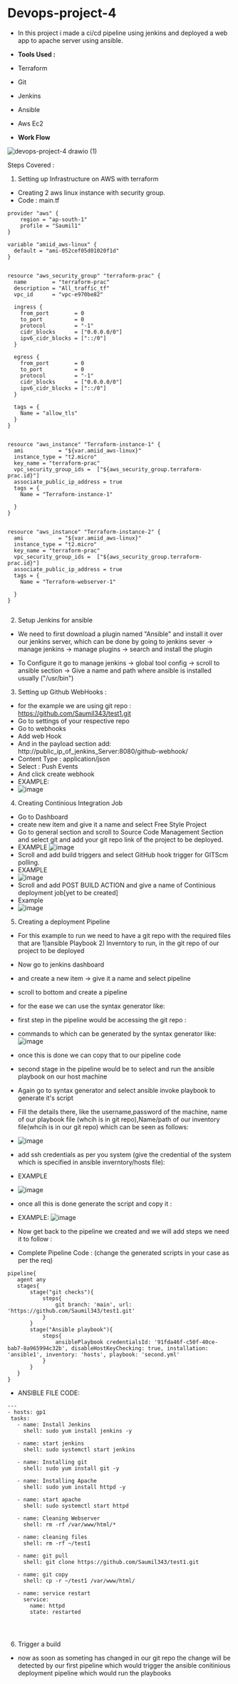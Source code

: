 # Devops-project-4

- In this project i made a ci/cd pipeline using jenkins and deployed a web app to apache server using ansible.

- <b> Tools Used : </b>
- Terraform
- Git
- Jenkins
- Ansible
- Aws Ec2


- <b> Work Flow </b>

![devops-project-4 drawio (1)](https://user-images.githubusercontent.com/53990452/179393362-080f0d11-d314-4c58-9ae4-fa5108b89d16.png)


Steps Covered :
1) Setting up Infrastructure on AWS with terraform

- Creating 2 aws linux instance with security group.
- Code : main.tf
```
provider "aws" {
    region = "ap-south-1"
    profile = "Saumil1"
}

variable "amiid_aws-linux" {
  default = "ami-052cef05d01020f1d"
}


resource "aws_security_group" "terraform-prac" {
  name        = "terraform-prac"
  description = "All_traffic_tf"
  vpc_id      = "vpc-e970be82"

  ingress {
    from_port        = 0
    to_port          = 0
    protocol         = "-1"
    cidr_blocks      = ["0.0.0.0/0"]
    ipv6_cidr_blocks = ["::/0"]
  }

  egress {
    from_port        = 0
    to_port          = 0
    protocol         = "-1"
    cidr_blocks      = ["0.0.0.0/0"]
    ipv6_cidr_blocks = ["::/0"]
  }

  tags = {
    Name = "allow_tls"
  }
}


resource "aws_instance" "Terraform-instance-1" {
  ami           = "${var.amiid_aws-linux}"
  instance_type = "t2.micro"
  key_name = "terraform-prac"
  vpc_security_group_ids =  ["${aws_security_group.terraform-prac.id}"]
  associate_public_ip_address = true
  tags = {
    Name = "Terraform-instance-1"
    
  }
}


resource "aws_instance" "Terraform-instance-2" {
  ami           = "${var.amiid_aws-linux}"
  instance_type = "t2.micro"
  key_name = "terraform-prac"
  vpc_security_group_ids =  ["${aws_security_group.terraform-prac.id}"]
  associate_public_ip_address = true
  tags = {
    Name = "Terraform-webserver-1"
    
  }
}


```

2) Setup Jenkins for ansible
-  We need to first download a plugin named "Ansible" and install it over our jenkins server, which can be done by going to jenkins sever -> manage jenkins -> manage plugins -> search and install the plugin

- To Configure it go to manage jenkins ->  global tool config -> scroll to ansible section -> Give a name and path where ansible is installed usually ("/usr/bin")

3) Setting up Github WebHooks :
- for the example we are using git repo : https://github.com/Saumil343/test1.git
- Go to settings of your respective repo
- Go to webhooks
- Add web Hook
- And in the payload section add: http://public_ip_of_jenkins_Server:8080/github-webhook/
- Content Type : application/json
- Select : Push Events
- And click create webhook
- EXAMPLE: 
- ![image](https://user-images.githubusercontent.com/53990452/178097731-8ffe3e39-ae38-40f2-adce-e5e429ad50a0.png)

4) Creating Continious Integration Job
- Go to Dashboard
- create new item and give it a name and select Free Style Project
- Go to general section and scroll to Source Code Management Section and select git and add your git repo link of the project to be deployed.
- EXAMPLE
![image](https://user-images.githubusercontent.com/53990452/177819185-2e169902-5f0d-43a5-887d-02f13759d2cc.png)
- Scroll and add build triggers and select GitHub hook trigger for GITScm polling.
- EXAMPLE
- ![image](https://user-images.githubusercontent.com/53990452/177819421-1e0c9080-b845-4091-94a4-a89b54e378b6.png)
- Scroll and add POST BUILD ACTION and give a name of Continious deployment job[yet to be created]
- Example
- ![image](https://user-images.githubusercontent.com/53990452/177819619-145f1db2-6565-4aff-a975-5b506e735787.png)

5) Creating a deployment Pipeline
-  For this example to run we need to have a git repo with the required files that are 1)ansible Playbook 2) Inverntory to run, in the git repo of our project to be deployed 
- Now go to jenkins dashboard 
- and create a new item -> give it a name and select pipeline
- scroll to bottom and create a pipeline 
- for the ease we can use the syntax generator like: 
- first step in the pipeline would be accessing the git repo :
- commands to which can be generated by the syntax generator like: 
![image](https://user-images.githubusercontent.com/53990452/178097873-9fe96b76-7374-4e1b-bfe4-b8d981dc7b8c.png)

- once this is done we can copy that to our pipeline code
- second stage in the pipeline would be to select and run the ansible playbook on our host machine
- Again go to syntax generator and select ansible invoke playbook to generate it's script 
-  Fill the details there, like the username,password of the machine, name of our playbook file (whcih is in git repo),Name/path of our inventory file(whcih is in our git repo) which can be seen as follows: 
-  ![image](https://user-images.githubusercontent.com/53990452/178098054-cd14999a-b12b-4da2-b348-85b833559297.png)
- add ssh credentials as per you system (give the credential of the system which is specified in ansible inverntory/hosts file):
- EXAMPLE
- ![image](https://user-images.githubusercontent.com/53990452/178098072-bf9b4636-ef48-4e17-bf9b-39e8b8fb5819.png)

- once all this is done generate the script and copy it : 
- EXAMPLE: 
![image](https://user-images.githubusercontent.com/53990452/178098099-eb6b63a5-d7ba-497c-b4f1-078f9b7e948d.png)

- Now get back to the pipeline we created and we will add steps we need it to follow :
- Complete Pipeline Code : (change the generated scripts in your case as per the req) 

 ```
 pipeline{
    agent any
    stages{
        stage("git checks"){
            steps{
                git branch: 'main', url: 'https://github.com/Saumil343/test1.git'
            }
        }
        stage("Ansible playbook"){
            steps{
                ansiblePlaybook credentialsId: '91fda46f-c50f-40ce-bab7-8a965994c32b', disableHostKeyChecking: true, installation: 'ansible1', inventory: 'hosts', playbook: 'second.yml'
            }
        }
    }
}
 ```
 - ANSIBLE FILE CODE: 
 ```
 ---
- hosts: gp1
  tasks:
    - name: Install Jenkins
      shell: sudo yum install jenkins -y

    - name: start jenkins
      shell: sudo systemctl start jenkins

    - name: Installing git
      shell: sudo yum install git -y

    - name: Installing Apache
      shell: sudo yum install httpd -y
    
    - name: start apache
      shell: sudo systemctl start httpd

    - name: Cleaning Webserver
      shell: rm -rf /var/www/html/*

    - name: cleaning files
      shell: rm -rf ~/test1

    - name: git pull
      shell: git clone https://github.com/Saumil343/test1.git

    - name: git copy
      shell: cp -r ~/test1 /var/www/html/
      
    - name: service restart
      service:
        name: httpd
        state: restarted

      
  
 ```
 6) Trigger a build
 -  now as soon as someting has changed in our git repo the change will be detected by our first pipeline which would trigger the ansible conitinious deployment pipeline which would run the playbooks
 
 
